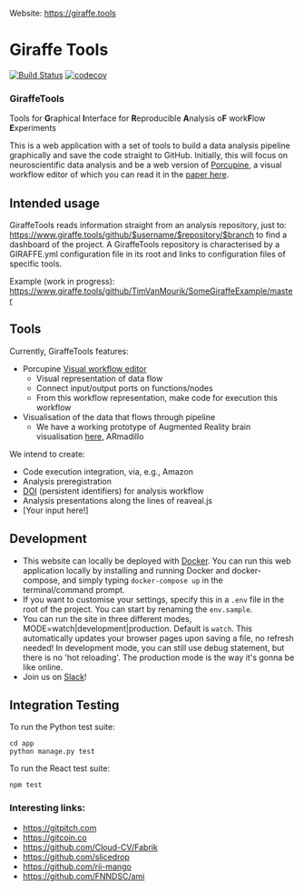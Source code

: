 Website: https://giraffe.tools
# Giraffe Tools

[![Build Status](https://travis-ci.org/TimVanMourik/GiraffeTools.svg?branch=master)](https://travis-ci.org/TimVanMourik/GiraffeTools)
[![codecov](https://codecov.io/gh/TimVanMourik/GiraffeTools/branch/master/graph/badge.svg)](https://codecov.io/gh/TimVanMourik/GiraffeTools)

### GiraffeTools
Tools for **G**raphical **I**nterface for **R**eproducible **A**nalysis o**F** work**F**low **E**xperiments

This is a web application with a set of tools to build a data analysis pipeline graphically and save the code straight to GitHub. Initially, this will focus on neuroscientific data analysis and be a web version of [Porcupine](https://timvanmourik.github.io/Porcupine), a visual workflow editor of which you can read it in the [paper here](https://doi.org/10.1371/journal.pcbi.1006064).

## Intended usage
GiraffeTools reads information straight from an analysis repository, just to:
https://www.giraffe.tools/github/$username/$repository/$branch
to find a dashboard of the project. A GiraffeTools repository is characterised by a GIRAFFE.yml configuration file in its root and links to configuration files of specific tools.

Example (work in progress): https://www.giraffe.tools/github/TimVanMourik/SomeGiraffeExample/master

## Tools
Currently, GiraffeTools features:
* Porcupine [Visual workflow editor](https://www.biorxiv.org/content/early/2017/10/11/187344)
  * Visual representation of data flow
  * Connect input/output ports on functions/nodes
  * From this workflow representation, make code for execution this workflow
* Visualisation of the data that flows through pipeline
  * We have a working prototype of Augmented Reality brain visualisation [here](http://armadillo-brain.herokuapp.com), ARmadillo

We intend to create:
* Code execution integration, via, e.g., Amazon
* Analysis preregistration
* [DOI](https://www.doi.org) (persistent identifiers) for analysis workflow
* Analysis presentations along the lines of reaveal.js
* [Your input here!]

## Development
* This website can locally be deployed with [Docker](https://www.docker.com). You can run this web application locally by installing and running Docker and docker-compose, and simply typing `docker-compose up` in the terminal/command prompt.
* If you want to customise your settings, specify this in a `.env` file in the root of the project. You can start by renaming the `env.sample`.
* You can run the site in three different modes, MODE=watch|development|production. Default is `watch`. This automatically updates your browser pages upon saving a file, no refresh needed! In development mode, you can still use debug statement, but there is no 'hot reloading'. The production mode is the way it's gonna be like online. 
* Join us on [Slack](https://www.giraffe.tools/slack)!

## Integration Testing
To run the Python test suite:
```
cd app
python manage.py test
```
To run the React test suite:
```
npm test
```

### Interesting links:
* https://gitpitch.com
* https://gitcoin.co
* https://github.com/Cloud-CV/Fabrik
* https://github.com/slicedrop
* https://github.com/rii-mango
* https://github.com/FNNDSC/ami
